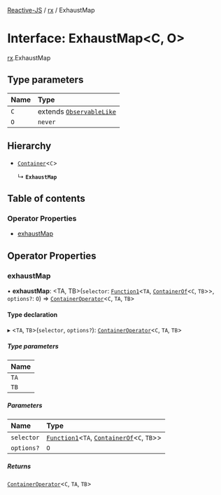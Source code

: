 [Reactive-JS](../README.md) / [rx](../modules/rx.md) / ExhaustMap

# Interface: ExhaustMap<C, O\>

[rx](../modules/rx.md).ExhaustMap

## Type parameters

| Name | Type |
| :------ | :------ |
| `C` | extends [`ObservableLike`](rx.ObservableLike.md) |
| `O` | `never` |

## Hierarchy

- [`Container`](containers.Container.md)<`C`\>

  ↳ **`ExhaustMap`**

## Table of contents

### Operator Properties

- [exhaustMap](rx.ExhaustMap.md#exhaustmap)

## Operator Properties

### exhaustMap

• **exhaustMap**: <TA, TB\>(`selector`: [`Function1`](../modules/functions.md#function1)<`TA`, [`ContainerOf`](../modules/containers.md#containerof)<`C`, `TB`\>\>, `options?`: `O`) => [`ContainerOperator`](../modules/containers.md#containeroperator)<`C`, `TA`, `TB`\>

#### Type declaration

▸ <`TA`, `TB`\>(`selector`, `options?`): [`ContainerOperator`](../modules/containers.md#containeroperator)<`C`, `TA`, `TB`\>

##### Type parameters

| Name |
| :------ |
| `TA` |
| `TB` |

##### Parameters

| Name | Type |
| :------ | :------ |
| `selector` | [`Function1`](../modules/functions.md#function1)<`TA`, [`ContainerOf`](../modules/containers.md#containerof)<`C`, `TB`\>\> |
| `options?` | `O` |

##### Returns

[`ContainerOperator`](../modules/containers.md#containeroperator)<`C`, `TA`, `TB`\>
